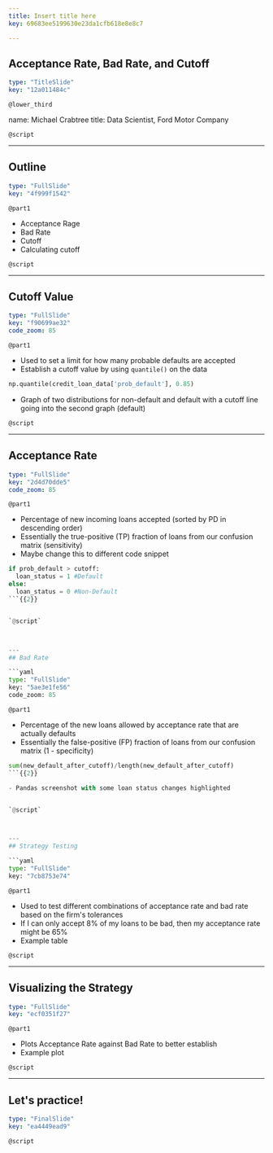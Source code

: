```yaml
---
title: Insert title here
key: 69683ee5199630e23da1cfb618e8e8c7

---
```

## Acceptance Rate, Bad Rate, and Cutoff

```yaml
type: "TitleSlide"
key: "12a011484c"
```

`@lower_third`

name: Michael Crabtree
title: Data Scientist, Ford Motor Company


`@script`



---
## Outline

```yaml
type: "FullSlide"
key: "4f999f1542"
```

`@part1`
- Acceptance Rage
- Bad Rate
- Cutoff
- Calculating cutoff


`@script`



---
## Cutoff Value

```yaml
type: "FullSlide"
key: "f90699ae32"
code_zoom: 85
```

`@part1`
- Used to set a limit for how many probable defaults are accepted
- Establish a cutoff value by using `quantile()` on the data

```python
np.quantile(credit_loan_data['prob_default'], 0.85)
```

- Graph of two distributions for non-default and default with a cutoff line going into the second graph (default)


`@script`



---
## Acceptance Rate

```yaml
type: "FullSlide"
key: "2d4d70dde5"
code_zoom: 85
```

`@part1`
- Percentage of new incoming loans accepted (sorted by PD in descending order)
- Essentially the true-positive (TP) fraction of loans from our confusion matrix (sensitivity)
- Maybe change this to different code snippet
```python
if prob_default > cutoff:
  loan_status = 1 #Default
else:
  loan_status = 0 #Non-Default
```{{2}}


`@script`



---
## Bad Rate

```yaml
type: "FullSlide"
key: "5ae3e1fe56"
code_zoom: 85
```

`@part1`
- Percentage of the new loans allowed by acceptance rate that are actually defaults
- Essentially the false-positive (FP) fraction of loans from our confusion matrix (1 - specificity)

```python
sum(new_default_after_cutoff)/length(new_default_after_cutoff)
```{{2}}

- Pandas screenshot with some loan status changes highlighted


`@script`



---
## Strategy Testing

```yaml
type: "FullSlide"
key: "7cb8753e74"
```

`@part1`
- Used to test different combinations of acceptance rate and bad rate based on the firm's tolerances
- If I can only accept 8% of my loans to be bad, then my acceptance rate might be 65%
- Example table


`@script`



---
## Visualizing the Strategy

```yaml
type: "FullSlide"
key: "ecf0351f27"
```

`@part1`
- Plots Acceptance Rate against Bad Rate to better establish 
- Example plot


`@script`



---
## Let's practice!

```yaml
type: "FinalSlide"
key: "ea4449ead9"
```

`@script`


